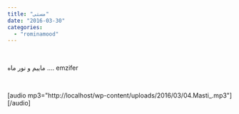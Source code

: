```yaml
---
title: "مستی"
date: "2016-03-30"
categories: 
  - "rominamood"
---
```


 

ماییم و نور ماه .... emzifer

 

\[audio mp3="http://localhost/wp-content/uploads/2016/03/04.Masti\_.mp3"\]\[/audio\]
